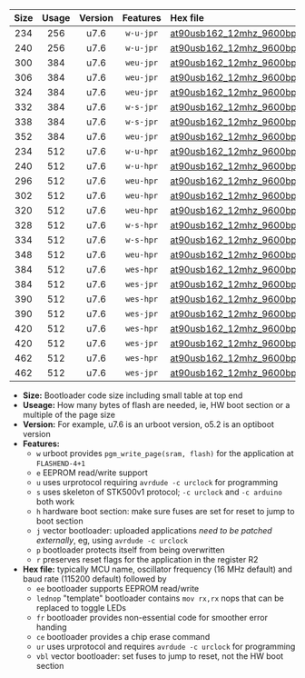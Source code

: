 |Size|Usage|Version|Features|Hex file|
|:-:|:-:|:-:|:-:|:--|
|234|256|u7.6|`w-u-jpr`|[at90usb162_12mhz_9600bps_ur_vbl.hex](https://raw.githubusercontent.com/stefanrueger/urboot/main/bootloaders/at90usb162/fcpu_12mhz/9600_bps/at90usb162_12mhz_9600bps_ur_vbl.hex)|
|240|256|u7.6|`w-u-jpr`|[at90usb162_12mhz_9600bps_lednop_ur_vbl.hex](https://raw.githubusercontent.com/stefanrueger/urboot/main/bootloaders/at90usb162/fcpu_12mhz/9600_bps/at90usb162_12mhz_9600bps_lednop_ur_vbl.hex)|
|300|384|u7.6|`weu-jpr`|[at90usb162_12mhz_9600bps_ee_ur_vbl.hex](https://raw.githubusercontent.com/stefanrueger/urboot/main/bootloaders/at90usb162/fcpu_12mhz/9600_bps/at90usb162_12mhz_9600bps_ee_ur_vbl.hex)|
|306|384|u7.6|`weu-jpr`|[at90usb162_12mhz_9600bps_ee_lednop_ur_vbl.hex](https://raw.githubusercontent.com/stefanrueger/urboot/main/bootloaders/at90usb162/fcpu_12mhz/9600_bps/at90usb162_12mhz_9600bps_ee_lednop_ur_vbl.hex)|
|324|384|u7.6|`weu-jpr`|[at90usb162_12mhz_9600bps_ee_lednop_fr_ur_vbl.hex](https://raw.githubusercontent.com/stefanrueger/urboot/main/bootloaders/at90usb162/fcpu_12mhz/9600_bps/at90usb162_12mhz_9600bps_ee_lednop_fr_ur_vbl.hex)|
|332|384|u7.6|`w-s-jpr`|[at90usb162_12mhz_9600bps_vbl.hex](https://raw.githubusercontent.com/stefanrueger/urboot/main/bootloaders/at90usb162/fcpu_12mhz/9600_bps/at90usb162_12mhz_9600bps_vbl.hex)|
|338|384|u7.6|`w-s-jpr`|[at90usb162_12mhz_9600bps_lednop_vbl.hex](https://raw.githubusercontent.com/stefanrueger/urboot/main/bootloaders/at90usb162/fcpu_12mhz/9600_bps/at90usb162_12mhz_9600bps_lednop_vbl.hex)|
|352|384|u7.6|`weu-jpr`|[at90usb162_12mhz_9600bps_ee_lednop_fr_ce_ur_vbl.hex](https://raw.githubusercontent.com/stefanrueger/urboot/main/bootloaders/at90usb162/fcpu_12mhz/9600_bps/at90usb162_12mhz_9600bps_ee_lednop_fr_ce_ur_vbl.hex)|
|234|512|u7.6|`w-u-hpr`|[at90usb162_12mhz_9600bps_ur.hex](https://raw.githubusercontent.com/stefanrueger/urboot/main/bootloaders/at90usb162/fcpu_12mhz/9600_bps/at90usb162_12mhz_9600bps_ur.hex)|
|240|512|u7.6|`w-u-hpr`|[at90usb162_12mhz_9600bps_lednop_ur.hex](https://raw.githubusercontent.com/stefanrueger/urboot/main/bootloaders/at90usb162/fcpu_12mhz/9600_bps/at90usb162_12mhz_9600bps_lednop_ur.hex)|
|296|512|u7.6|`weu-hpr`|[at90usb162_12mhz_9600bps_ee_ur.hex](https://raw.githubusercontent.com/stefanrueger/urboot/main/bootloaders/at90usb162/fcpu_12mhz/9600_bps/at90usb162_12mhz_9600bps_ee_ur.hex)|
|302|512|u7.6|`weu-hpr`|[at90usb162_12mhz_9600bps_ee_lednop_ur.hex](https://raw.githubusercontent.com/stefanrueger/urboot/main/bootloaders/at90usb162/fcpu_12mhz/9600_bps/at90usb162_12mhz_9600bps_ee_lednop_ur.hex)|
|320|512|u7.6|`weu-hpr`|[at90usb162_12mhz_9600bps_ee_lednop_fr_ur.hex](https://raw.githubusercontent.com/stefanrueger/urboot/main/bootloaders/at90usb162/fcpu_12mhz/9600_bps/at90usb162_12mhz_9600bps_ee_lednop_fr_ur.hex)|
|328|512|u7.6|`w-s-hpr`|[at90usb162_12mhz_9600bps.hex](https://raw.githubusercontent.com/stefanrueger/urboot/main/bootloaders/at90usb162/fcpu_12mhz/9600_bps/at90usb162_12mhz_9600bps.hex)|
|334|512|u7.6|`w-s-hpr`|[at90usb162_12mhz_9600bps_lednop.hex](https://raw.githubusercontent.com/stefanrueger/urboot/main/bootloaders/at90usb162/fcpu_12mhz/9600_bps/at90usb162_12mhz_9600bps_lednop.hex)|
|348|512|u7.6|`weu-hpr`|[at90usb162_12mhz_9600bps_ee_lednop_fr_ce_ur.hex](https://raw.githubusercontent.com/stefanrueger/urboot/main/bootloaders/at90usb162/fcpu_12mhz/9600_bps/at90usb162_12mhz_9600bps_ee_lednop_fr_ce_ur.hex)|
|384|512|u7.6|`wes-hpr`|[at90usb162_12mhz_9600bps_ee.hex](https://raw.githubusercontent.com/stefanrueger/urboot/main/bootloaders/at90usb162/fcpu_12mhz/9600_bps/at90usb162_12mhz_9600bps_ee.hex)|
|384|512|u7.6|`wes-jpr`|[at90usb162_12mhz_9600bps_ee_vbl.hex](https://raw.githubusercontent.com/stefanrueger/urboot/main/bootloaders/at90usb162/fcpu_12mhz/9600_bps/at90usb162_12mhz_9600bps_ee_vbl.hex)|
|390|512|u7.6|`wes-hpr`|[at90usb162_12mhz_9600bps_ee_lednop.hex](https://raw.githubusercontent.com/stefanrueger/urboot/main/bootloaders/at90usb162/fcpu_12mhz/9600_bps/at90usb162_12mhz_9600bps_ee_lednop.hex)|
|390|512|u7.6|`wes-jpr`|[at90usb162_12mhz_9600bps_ee_lednop_vbl.hex](https://raw.githubusercontent.com/stefanrueger/urboot/main/bootloaders/at90usb162/fcpu_12mhz/9600_bps/at90usb162_12mhz_9600bps_ee_lednop_vbl.hex)|
|420|512|u7.6|`wes-hpr`|[at90usb162_12mhz_9600bps_ee_lednop_fr.hex](https://raw.githubusercontent.com/stefanrueger/urboot/main/bootloaders/at90usb162/fcpu_12mhz/9600_bps/at90usb162_12mhz_9600bps_ee_lednop_fr.hex)|
|420|512|u7.6|`wes-jpr`|[at90usb162_12mhz_9600bps_ee_lednop_fr_vbl.hex](https://raw.githubusercontent.com/stefanrueger/urboot/main/bootloaders/at90usb162/fcpu_12mhz/9600_bps/at90usb162_12mhz_9600bps_ee_lednop_fr_vbl.hex)|
|462|512|u7.6|`wes-hpr`|[at90usb162_12mhz_9600bps_ee_lednop_fr_ce.hex](https://raw.githubusercontent.com/stefanrueger/urboot/main/bootloaders/at90usb162/fcpu_12mhz/9600_bps/at90usb162_12mhz_9600bps_ee_lednop_fr_ce.hex)|
|462|512|u7.6|`wes-jpr`|[at90usb162_12mhz_9600bps_ee_lednop_fr_ce_vbl.hex](https://raw.githubusercontent.com/stefanrueger/urboot/main/bootloaders/at90usb162/fcpu_12mhz/9600_bps/at90usb162_12mhz_9600bps_ee_lednop_fr_ce_vbl.hex)|

- **Size:** Bootloader code size including small table at top end
- **Useage:** How many bytes of flash are needed, ie, HW boot section or a multiple of the page size
- **Version:** For example, u7.6 is an urboot version, o5.2 is an optiboot version
- **Features:**
  + `w` urboot provides `pgm_write_page(sram, flash)` for the application at `FLASHEND-4+1`
  + `e` EEPROM read/write support
  + `u` uses urprotocol requiring `avrdude -c urclock` for programming
  + `s` uses skeleton of STK500v1 protocol; `-c urclock` and `-c arduino` both work
  + `h` hardware boot section: make sure fuses are set for reset to jump to boot section
  + `j` vector bootloader: uploaded applications *need to be patched externally*, eg, using `avrdude -c urclock`
  + `p` bootloader protects itself from being overwritten
  + `r` preserves reset flags for the application in the register R2
- **Hex file:** typically MCU name, oscillator frequency (16 MHz default) and baud rate (115200 default) followed by
  + `ee` bootloader supports EEPROM read/write
  + `lednop` "template" bootloader contains `mov rx,rx` nops that can be replaced to toggle LEDs
  + `fr` bootloader provides non-essential code for smoother error handing
  + `ce` bootloader provides a chip erase command
  + `ur` uses urprotocol and requires `avrdude -c urclock` for programming
  + `vbl` vector bootloader: set fuses to jump to reset, not the HW boot section
